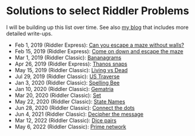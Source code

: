 # Solutions to select Riddler Problems

I will be building up this list over time. See also [my blog](https://laurentlessard.com/bookproofs/) that includes more detailed write-ups.

- Feb 1, 2019 (Riddler Express): [Can you escape a maze without walls?](https://github.com/LaurentLessard/Riddler538/blob/master/lettermaze.ipynb)
- Feb 15, 2019 (Riddler Express): [Come on down and escape the maze](https://github.com/LaurentLessard/Riddler538/blob/master/maze_escape.ipynb)
- Mar 1, 2019 (Riddler Classic): [Bananagrams](https://github.com/LaurentLessard/Riddler538/blob/master/bananagrams.ipynb)
- Apr 26, 2019 (Riddler Express): [Thanos snaps](https://github.com/LaurentLessard/Riddler538/blob/master/thanos.ipynb)
- May 15, 2019 (Riddler Classic): [Living vs Dead](https://github.com/LaurentLessard/Riddler538/blob/master/deadvsliving.ipynb)
- Jul 29, 2019 (Riddler Classic): [US Traverse](https://github.com/LaurentLessard/Riddler538/blob/master/us_traverse.ipynb)
- Jan 3, 2020 (Riddler Classic): [Spelling Bee](https://github.com/LaurentLessard/Riddler538/blob/master/spellingbee.ipynb)
- Jan 10, 2020 (Riddler Classic): [Gematria](https://github.com/LaurentLessard/Riddler538/blob/master/gematria.ipynb)
- Mar 20, 2020 (Riddler Classic): [Set](https://github.com/LaurentLessard/Riddler538/blob/master/set.ipynb)
- May 22, 2020 (Riddler Classic): [State Names](https://github.com/LaurentLessard/Riddler538/blob/master/state_names.ipynb)
- Jun 28, 2020 (Riddler Classic): [Connect the dots](https://github.com/LaurentLessard/Riddler538/blob/master/connect_the_dots.ipynb)
- Jun 4, 2021 (Riddler Classic): [Decipher the message](https://github.com/LaurentLessard/Riddler538/blob/master/topology_words.ipynb)
- Mar 12, 2022 (Riddler Classic): [Dice pairs](https://github.com/LaurentLessard/Riddler538/blob/master/dice_pairs.ipynb)
- May 6, 2022 (Riddler Classic): [Prime network](https://github.com/LaurentLessard/Riddler538/blob/master/prime_network.ipynb)
